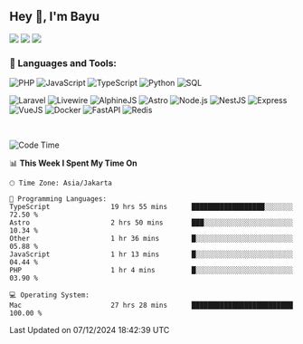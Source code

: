 ## Hey 👋, I'm Bayu 

<a href="mailto:bayurifkialgh@gmail.com" target="_blank"><img src="https://img.shields.io/badge/-Gmail-red?style=flat&logo=Gmail&logoColor=white"/></a>
<a href="https://t.me/bayurifkialgh" target="_blank"><img src="https://img.shields.io/badge/-Telegram-0077B5?style=flat&logo=Telegram&logoColor=white"/></a>
<a href="https://projects.co.id/public/browse_users/view/8d311e/bayurifkialgh" target="_blank"><img src="https://img.shields.io/badge/project.co.id-orange"/></a>


### 🔨 Languages and Tools:

![PHP](https://img.shields.io/badge/-PHP-000?&logo=PHP)
![JavaScript](https://img.shields.io/badge/-JavaScript-000?&logo=JavaScript)
![TypeScript](https://img.shields.io/badge/-TypeScript-000?&logo=TypeScript)
![Python](https://img.shields.io/badge/-Python-000?&logo=Python)
![SQL](https://img.shields.io/badge/-SQL-000?&logo=MySQL)

![Laravel](https://img.shields.io/badge/-Laravel-000?&logo=Laravel)
![Livewire](https://img.shields.io/badge/-Livewire-000?&logo=Livewire&logoColor=red)
![AlphineJS](https://img.shields.io/badge/-AlphineJS-000?&logo=alphine.js)
![Astro](https://img.shields.io/badge/-Astro-000?&logo=astro)
![Node.js](https://img.shields.io/badge/-Node.js-000?&logo=node.js)
![NestJS](https://img.shields.io/badge/-NestJS-000?&logo=nestjs&logoColor=red)
![Express](https://img.shields.io/badge/-Express.js-000?&logo=express.js)
![VueJS](https://img.shields.io/badge/-VueJS-000?&logo=vue.js)
![Docker](https://img.shields.io/badge/-Docker-000?&logo=Docker)
![FastAPI](https://img.shields.io/badge/-FastAPI-000?&logo=FastAPI)
![Redis](https://img.shields.io/badge/-Redis-000?&logo=Redis)

<br />

<!--START_SECTION:waka-->
![Code Time](http://img.shields.io/badge/Code%20Time-294%20hrs%208%20mins-blue)

📊 **This Week I Spent My Time On** 

```text
🕑︎ Time Zone: Asia/Jakarta

💬 Programming Languages: 
TypeScript               19 hrs 55 mins      ██████████████████░░░░░░░   72.50 % 
Astro                    2 hrs 50 mins       ███░░░░░░░░░░░░░░░░░░░░░░   10.34 % 
Other                    1 hr 36 mins        █░░░░░░░░░░░░░░░░░░░░░░░░   05.88 % 
JavaScript               1 hr 13 mins        █░░░░░░░░░░░░░░░░░░░░░░░░   04.44 % 
PHP                      1 hr 4 mins         █░░░░░░░░░░░░░░░░░░░░░░░░   03.90 % 

💻 Operating System: 
Mac                      27 hrs 28 mins      █████████████████████████   100.00 % 
```


 Last Updated on 07/12/2024 18:42:39 UTC
<!--END_SECTION:waka-->
